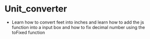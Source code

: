# Unit_converter

- Learn how to convert feet into inches and learn how to add the js function into a input box and how to fix decimal number using the toFixed function